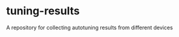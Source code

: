 tuning-results
==============

A repository for collecting autotuning results from different devices
